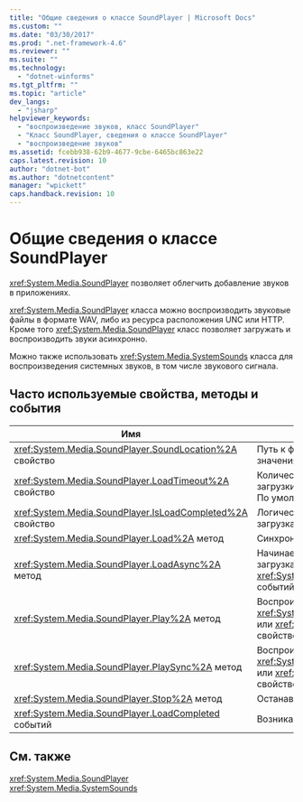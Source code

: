 ```yaml
---
title: "Общие сведения о классе SoundPlayer | Microsoft Docs"
ms.custom: ""
ms.date: "03/30/2017"
ms.prod: ".net-framework-4.6"
ms.reviewer: ""
ms.suite: ""
ms.technology: 
  - "dotnet-winforms"
ms.tgt_pltfrm: ""
ms.topic: "article"
dev_langs: 
  - "jsharp"
helpviewer_keywords: 
  - "воспроизведение звуков, класс SoundPlayer"
  - "Класс SoundPlayer, сведения о классе SoundPlayer"
  - "воспроизведение звуков"
ms.assetid: fcebb938-62b9-4677-9cbe-6465bc863e22
caps.latest.revision: 10
author: "dotnet-bot"
ms.author: "dotnetcontent"
manager: "wpickett"
caps.handback.revision: 10
---
```

# Общие сведения о классе SoundPlayer
<xref:System.Media.SoundPlayer> позволяет облегчить добавление звуков в приложениях.  
  
 <xref:System.Media.SoundPlayer> класса можно воспроизводить звуковые файлы в формате WAV, либо из ресурса расположения UNC или HTTP. Кроме того <xref:System.Media.SoundPlayer> класс позволяет загружать и воспроизводить звуки асинхронно.  
  
 Можно также использовать <xref:System.Media.SystemSounds> класса для воспроизведения системных звуков, в том числе звукового сигнала.  
  
## <a name="commonly-used-properties-methods-and-events"></a>Часто используемые свойства, методы и события  
  
|Имя|Описание|  
|----------|-----------------|  
|<xref:System.Media.SoundPlayer.SoundLocation%2A> свойство|Путь к файлу или веб-адрес звука. Допустимые значения могут быть UNC или HTTP.|  
|<xref:System.Media.SoundPlayer.LoadTimeout%2A> свойство|Количество миллисекунд ожидания программы для загрузки звука, прежде чем он создает исключение. По умолчанию используется значение 10 секунд.|  
|<xref:System.Media.SoundPlayer.IsLoadCompleted%2A> свойство|Логическое значение, указывающее, завершено ли загрузка звука.|  
|<xref:System.Media.SoundPlayer.Load%2A> метод|Синхронно загружает звуковой файл.|  
|<xref:System.Media.SoundPlayer.LoadAsync%2A> метод|Начинает асинхронной загрузки звука. Когда загрузка завершена, он выдает <xref:System.Media.SoundPlayer.OnLoadCompleted%2A> событий.|  
|<xref:System.Media.SoundPlayer.Play%2A> метод|Воспроизведение звука, указанного в <xref:System.Media.SoundPlayer.SoundLocation%2A> или <xref:System.Media.SoundPlayer.Stream%2A> свойство в новом потоке.|  
|<xref:System.Media.SoundPlayer.PlaySync%2A> метод|Воспроизведение звука, указанного в <xref:System.Media.SoundPlayer.SoundLocation%2A> или <xref:System.Media.SoundPlayer.Stream%2A> свойство в текущем потоке.|  
|<xref:System.Media.SoundPlayer.Stop%2A> метод|Останавливает воспроизведение звука.|  
|<xref:System.Media.SoundPlayer.LoadCompleted> событий|Возникает после попытки загрузки звука.|  
  
## <a name="see-also"></a>См. также  
 <xref:System.Media.SoundPlayer>   
 <xref:System.Media.SystemSounds>